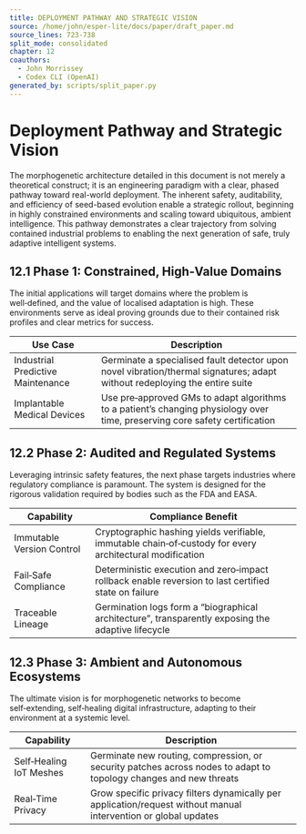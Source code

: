 ```yaml
---
title: DEPLOYMENT PATHWAY AND STRATEGIC VISION
source: /home/john/esper-lite/docs/paper/draft_paper.md
source_lines: 723-738
split_mode: consolidated
chapter: 12
coauthors:
  - John Morrissey
  - Codex CLI (OpenAI)
generated_by: scripts/split_paper.py
---
```


# Deployment Pathway and Strategic Vision
The morphogenetic architecture detailed in this document is not merely a theoretical construct; it is an engineering paradigm with a clear, phased pathway toward real-world deployment. The inherent safety, auditability, and efficiency of seed-based evolution enable a strategic rollout, beginning in highly constrained environments and scaling toward ubiquitous, ambient intelligence. This pathway demonstrates a clear trajectory from solving contained industrial problems to enabling the next generation of safe, truly adaptive intelligent systems.
## 12.1 Phase 1: Constrained, High‑Value Domains
The initial applications will target domains where the problem is well‑defined, and the value of localised adaptation is high. These environments serve as ideal proving grounds due to their contained risk profiles and clear metrics for success.

| Use Case                        | Description                                                                                                                     |
|---------------------------------|---------------------------------------------------------------------------------------------------------------------------------|
| Industrial Predictive Maintenance| Germinate a specialised fault detector upon novel vibration/thermal signatures; adapt without redeploying the entire suite      |
| Implantable Medical Devices     | Use pre‑approved GMs to adapt algorithms to a patient’s changing physiology over time, preserving core safety certification     |
## 12.2 Phase 2: Audited and Regulated Systems
Leveraging intrinsic safety features, the next phase targets industries where regulatory compliance is paramount. The system is designed for the rigorous validation required by bodies such as the FDA and EASA.

| Capability               | Compliance Benefit                                                                                      |
|--------------------------|----------------------------------------------------------------------------------------------------------|
| Immutable Version Control| Cryptographic hashing yields verifiable, immutable chain‑of‑custody for every architectural modification |
| Fail‑Safe Compliance     | Deterministic execution and zero‑impact rollback enable reversion to last certified state on failure     |
| Traceable Lineage        | Germination logs form a “biographical architecture”, transparently exposing the adaptive lifecycle       |
## 12.3 Phase 3: Ambient and Autonomous Ecosystems
The ultimate vision is for morphogenetic networks to become self‑extending, self‑healing digital infrastructure, adapting to their environment at a systemic level.

| Capability             | Description                                                                                                        |
|------------------------|--------------------------------------------------------------------------------------------------------------------|
| Self‑Healing IoT Meshes| Germinate new routing, compression, or security patches across nodes to adapt to topology changes and new threats   |
| Real‑Time Privacy      | Grow specific privacy filters dynamically per application/request without manual intervention or global updates     |
